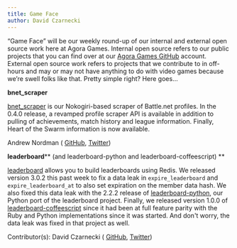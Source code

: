 ```yaml
---
title: Game Face
author: David Czarnecki
---
```

“Game Face” will be our weekly round-up of our internal and external open source work here at Agora Games. Internal open source refers to our public projects that you can find over at our [Agora Games GitHub](https://github.com/agoragames/) account. External open source work refers to projects that we contribute to in off-hours and may or may not have anything to do with video games because we’re swell folks like that. Pretty simple right? Here goes…

 **bnet_scraper**

 [bnet_scraper](https://github.com/agoragames/bnet_scraper/) is our Nokogiri-based scraper of Battle.net profiles. In the 0.4.0 release, a revamped profile scraper API is available in addition to pulling of achievements, match history and league information. Finally, Heart of the Swarm information is now available.

 Andrew Nordman ( [GitHub](https://github.com/cadwallion), [Twitter](https://twitter.com/cadwallion))

 **leaderboard**** (and leaderboard-python and leaderboard-coffeescript)
 **

 [leaderboard](https://github.com/agoragames/leaderboard/) allows you to build leaderboards using Redis. We released version 3.0.2 this past week to fix a data leak in `expire_leaderboard` and `expire_leaderboard_at` to also set expiration on the member data hash. We also fixed this data leak with the 2.2.2 release of [ leaderboard-python](https://github.com/agoragames/leaderboard-python), our Python port of the leaderboard project. Finally, we released version 1.0.0 of [leaderboard-coffeescript](https://github.com/agoragames/leaderboard-coffeescript) since it had been at full feature parity with the Ruby and Python implementations since it was started. And don't worry, the data leak was fixed in that project as well.

 Contributor(s): David Czarnecki ( [GitHub](https://github.com/czarneckid/), [Twitter](https://twitter.com/czarneckid))

  
